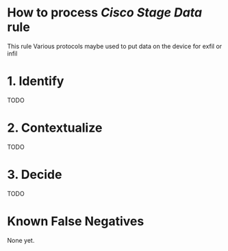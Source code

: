 # How to process *Cisco Stage Data* rule
This rule Various protocols maybe used to put data on the device for exfil or infil

# 1. Identify
TODO

# 2. Contextualize
TODO

# 3. Decide
TODO

# Known False Negatives
None yet.
